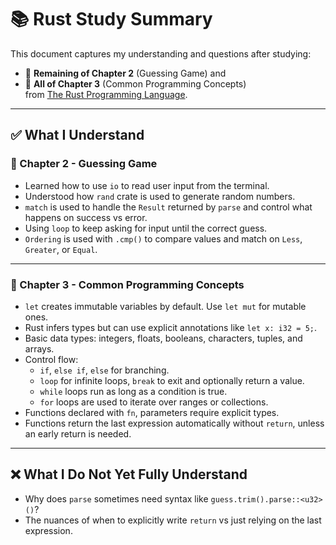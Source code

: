 # 📚 Rust Study Summary

This document captures my understanding and questions after studying:
- 📖 **Remaining of Chapter 2** (Guessing Game) and
- 📖 **All of Chapter 3** (Common Programming Concepts)  
from [The Rust Programming Language](https://doc.rust-lang.org/book/).

---

## ✅ What I Understand

### 📝 Chapter 2 - Guessing Game
- Learned how to use `io` to read user input from the terminal.
- Understood how `rand` crate is used to generate random numbers.
- `match` is used to handle the `Result` returned by `parse` and control what happens on success vs error.
- Using `loop` to keep asking for input until the correct guess.
- `Ordering` is used with `.cmp()` to compare values and match on `Less`, `Greater`, or `Equal`.

---

### 📝 Chapter 3 - Common Programming Concepts
- `let` creates immutable variables by default. Use `let mut` for mutable ones.
- Rust infers types but can use explicit annotations like `let x: i32 = 5;`.
- Basic data types: integers, floats, booleans, characters, tuples, and arrays.
- Control flow:
  - `if`, `else if`, `else` for branching.
  - `loop` for infinite loops, `break` to exit and optionally return a value.
  - `while` loops run as long as a condition is true.
  - `for` loops are used to iterate over ranges or collections.
- Functions declared with `fn`, parameters require explicit types.
- Functions return the last expression automatically without `return`, unless an early return is needed.

---

## ❌ What I Do **Not Yet** Fully Understand
- Why does `parse` sometimes need syntax like `guess.trim().parse::<u32>()`?
- The nuances of when to explicitly write `return` vs just relying on the last expression.

